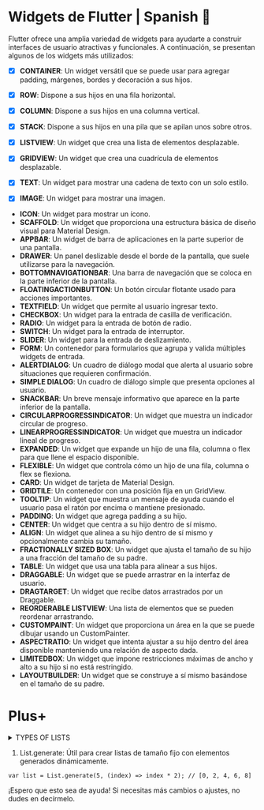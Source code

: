 # Widgets de Flutter | Spanish 💙

Flutter ofrece una amplia variedad de widgets para ayudarte a construir interfaces de usuario atractivas y funcionales. A continuación, se presentan algunos de los widgets más utilizados:

- [x] **CONTAINER**: Un widget versátil que se puede usar para agregar padding, márgenes, bordes y decoración a sus hijos.
- [x] **ROW**: Dispone a sus hijos en una fila horizontal.
- [x] **COLUMN**: Dispone a sus hijos en una columna vertical.

- [x] **STACK**: Dispone a sus hijos en una pila que se apilan unos sobre otros.
- [x] **LISTVIEW**: Un widget que crea una lista de elementos desplazable.
- [x]  **GRIDVIEW**: Un widget que crea una cuadrícula de elementos desplazable.
- [x] **TEXT**: Un widget para mostrar una cadena de texto con un solo estilo.
- [x] **IMAGE**: Un widget para mostrar una imagen.
- **ICON**: Un widget para mostrar un ícono.
- **SCAFFOLD**: Un widget que proporciona una estructura básica de diseño visual para Material Design.
- **APPBAR**: Un widget de barra de aplicaciones en la parte superior de una pantalla.
- **DRAWER**: Un panel deslizable desde el borde de la pantalla, que suele utilizarse para la navegación.
- **BOTTOMNAVIGATIONBAR**: Una barra de navegación que se coloca en la parte inferior de la pantalla.
- **FLOATINGACTIONBUTTON**: Un botón circular flotante usado para acciones importantes.
- **TEXTFIELD**: Un widget que permite al usuario ingresar texto.
- **CHECKBOX**: Un widget para la entrada de casilla de verificación.
- **RADIO**: Un widget para la entrada de botón de radio.
- **SWITCH**: Un widget para la entrada de interruptor.
- **SLIDER**: Un widget para la entrada de deslizamiento.
- **FORM**: Un contenedor para formularios que agrupa y valida múltiples widgets de entrada.
- **ALERTDIALOG**: Un cuadro de diálogo modal que alerta al usuario sobre situaciones que requieren confirmación.
- **SIMPLE DIALOG**: Un cuadro de diálogo simple que presenta opciones al usuario.
- **SNACKBAR**: Un breve mensaje informativo que aparece en la parte inferior de la pantalla.
- **CIRCULARPROGRESSINDICATOR**: Un widget que muestra un indicador circular de progreso.
- **LINEARPROGRESSINDICATOR**: Un widget que muestra un indicador lineal de progreso.
- **EXPANDED**: Un widget que expande un hijo de una fila, columna o flex para que llene el espacio disponible.
- **FLEXIBLE**: Un widget que controla cómo un hijo de una fila, columna o flex se flexiona.
- **CARD**: Un widget de tarjeta de Material Design.
- **GRIDTILE**: Un contenedor con una posición fija en un GridView.
- **TOOLTIP**: Un widget que muestra un mensaje de ayuda cuando el usuario pasa el ratón por encima o mantiene presionado.
- **PADDING**: Un widget que agrega padding a su hijo.
- **CENTER**: Un widget que centra a su hijo dentro de sí mismo.
- **ALIGN**: Un widget que alinea a su hijo dentro de sí mismo y opcionalmente cambia su tamaño.
- **FRACTIONALLY SIZED BOX**: Un widget que ajusta el tamaño de su hijo a una fracción del tamaño de su padre.
- **TABLE**: Un widget que usa una tabla para alinear a sus hijos.
- **DRAGGABLE**: Un widget que se puede arrastrar en la interfaz de usuario.
- **DRAGTARGET**: Un widget que recibe datos arrastrados por un Draggable.
- **REORDERABLE LISTVIEW**: Una lista de elementos que se pueden reordenar arrastrando.
- **CUSTOMPAINT**: Un widget que proporciona un área en la que se puede dibujar usando un CustomPainter.
- **ASPECTRATIO**: Un widget que intenta ajustar a su hijo dentro del área disponible manteniendo una relación de aspecto dada.
- **LIMITEDBOX**: Un widget que impone restricciones máximas de ancho y alto a su hijo si no está restringido.
- **LAYOUTBUILDER**: Un widget que se construye a sí mismo basándose en el tamaño de su padre.

# Plus+
<details >
<summary>TYPES OF LISTS</summary>

>- 1. List Literal
Puedes crear listas usando literales de lista, que es la forma más directa.
```
var list = [1, 2, 3, 4, 5];
```
>- 2. List.filled
List.filled crea una lista de un tamaño específico y llena cada elemento con un valor proporcionado.
```
var list = List.filled(5, 0); // Crea una lista de 5 elementos, todos inicializados a 0
```
>- 3. List.unmodifiable
List.unmodifiable crea una lista inmutable a partir de otra lista o iterable.
```
var list = List.unmodifiable([1, 2, 3, 4, 5]);
// list.add(6); // Esto lanzaría un error porque la lista es inmutable
```
>- 4. List.empty
List.empty crea una lista vacía. Puedes especificar si la lista es mutable o inmutable.
```
var list = List.empty(growable: true); // Crea una lista vacía que puede crecer
```
>- 5. List.from
List.from crea una lista a partir de otro iterable.
```
var anotherList = [1, 2, 3];
var list = List.from(anotherList);
```
>- 6. List.of
List.of es similar a List.from, pero se utiliza más comúnmente para crear una lista a partir de otro iterable.
```
var anotherList = [1, 2, 3];
var list = List.of(anotherList);
```
>- 7. List.cast
List.cast convierte todos los elementos de una lista a un tipo específico.
```
List<dynamic> dynamicList = [1, 2, 3];
List<int> intList = dynamicList.cast<int>();
```
</details >

1. List.generate:
 Útil para crear listas de tamaño fijo con elementos generados dinámicamente.

```
var list = List.generate(5, (index) => index * 2); // [0, 2, 4, 6, 8]
```


¡Espero que esto sea de ayuda! Si necesitas más cambios o ajustes, no dudes en decírmelo.
